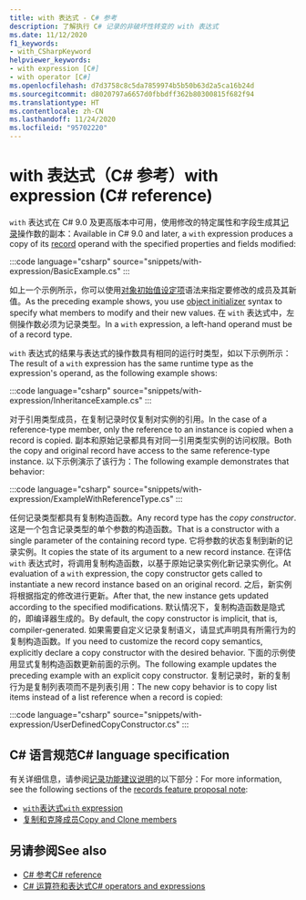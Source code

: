 ```yaml
---
title: with 表达式 - C# 参考
description: 了解执行 C# 记录的非破坏性转变的 with 表达式
ms.date: 11/12/2020
f1_keywords:
- with_CSharpKeyword
helpviewer_keywords:
- with expression [C#]
- with operator [C#]
ms.openlocfilehash: d7d3758c8c5da7859974b5b50b63d2a5ca16b24d
ms.sourcegitcommit: d8020797a6657d0fbbdff362b80300815f682f94
ms.translationtype: HT
ms.contentlocale: zh-CN
ms.lasthandoff: 11/24/2020
ms.locfileid: "95702220"
---
```

# <a name="with-expression-c-reference"></a><span data-ttu-id="10067-103">with 表达式（C# 参考）</span><span class="sxs-lookup"><span data-stu-id="10067-103">with expression (C# reference)</span></span>

<span data-ttu-id="10067-104">`with` 表达式在 C# 9.0 及更高版本中可用，使用修改的特定属性和字段生成其[记录](../../whats-new/csharp-9.md#record-types)操作数的副本：</span><span class="sxs-lookup"><span data-stu-id="10067-104">Available in C# 9.0 and later, a `with` expression produces a copy of its [record](../../whats-new/csharp-9.md#record-types) operand with the specified properties and fields modified:</span></span>

:::code language="csharp" source="snippets/with-expression/BasicExample.cs" :::

<span data-ttu-id="10067-105">如上一个示例所示，你可以使用[对象初始值设定项](../../programming-guide/classes-and-structs/object-and-collection-initializers.md)语法来指定要修改的成员及其新值。</span><span class="sxs-lookup"><span data-stu-id="10067-105">As the preceding example shows, you use [object initializer](../../programming-guide/classes-and-structs/object-and-collection-initializers.md) syntax to specify what members to modify and their new values.</span></span> <span data-ttu-id="10067-106">在 `with` 表达式中，左侧操作数必须为记录类型。</span><span class="sxs-lookup"><span data-stu-id="10067-106">In a `with` expression, a left-hand operand must be of a record type.</span></span>

<span data-ttu-id="10067-107">`with` 表达式的结果与表达式的操作数具有相同的运行时类型，如以下示例所示：</span><span class="sxs-lookup"><span data-stu-id="10067-107">The result of a `with` expression has the same runtime type as the expression's operand, as the following example shows:</span></span>

:::code language="csharp" source="snippets/with-expression/InheritanceExample.cs" :::

<span data-ttu-id="10067-108">对于引用类型成员，在复制记录时仅复制对实例的引用。</span><span class="sxs-lookup"><span data-stu-id="10067-108">In the case of a reference-type member, only the reference to an instance is copied when a record is copied.</span></span> <span data-ttu-id="10067-109">副本和原始记录都具有对同一引用类型实例的访问权限。</span><span class="sxs-lookup"><span data-stu-id="10067-109">Both the copy and original record have access to the same reference-type instance.</span></span> <span data-ttu-id="10067-110">以下示例演示了该行为：</span><span class="sxs-lookup"><span data-stu-id="10067-110">The following example demonstrates that behavior:</span></span>

:::code language="csharp" source="snippets/with-expression/ExampleWithReferenceType.cs" :::

<span data-ttu-id="10067-111">任何记录类型都具有复制构造函数。</span><span class="sxs-lookup"><span data-stu-id="10067-111">Any record type has the *copy constructor*.</span></span> <span data-ttu-id="10067-112">这是一个包含记录类型的单个参数的构造函数。</span><span class="sxs-lookup"><span data-stu-id="10067-112">That is a constructor with a single parameter of the containing record type.</span></span> <span data-ttu-id="10067-113">它将参数的状态复制到新的记录实例。</span><span class="sxs-lookup"><span data-stu-id="10067-113">It copies the state of its argument to a new record instance.</span></span> <span data-ttu-id="10067-114">在评估 `with` 表达式时，将调用复制构造函数，以基于原始记录实例化新记录实例化。</span><span class="sxs-lookup"><span data-stu-id="10067-114">At evaluation of a `with` expression, the copy constructor gets called to instantiate a new record instance based on an original record.</span></span> <span data-ttu-id="10067-115">之后，新实例将根据指定的修改进行更新。</span><span class="sxs-lookup"><span data-stu-id="10067-115">After that, the new instance gets updated according to the specified modifications.</span></span> <span data-ttu-id="10067-116">默认情况下，复制构造函数是隐式的，即编译器生成的。</span><span class="sxs-lookup"><span data-stu-id="10067-116">By default, the copy constructor is implicit, that is, compiler-generated.</span></span> <span data-ttu-id="10067-117">如果需要自定义记录复制语义，请显式声明具有所需行为的复制构造函数。</span><span class="sxs-lookup"><span data-stu-id="10067-117">If you need to customize the record copy semantics, explicitly declare a copy constructor with the desired behavior.</span></span> <span data-ttu-id="10067-118">下面的示例使用显式复制构造函数更新前面的示例。</span><span class="sxs-lookup"><span data-stu-id="10067-118">The following example updates the preceding example with an explicit copy constructor.</span></span> <span data-ttu-id="10067-119">复制记录时，新的复制行为是复制列表项而不是列表引用：</span><span class="sxs-lookup"><span data-stu-id="10067-119">The new copy behavior is to copy list items instead of a list reference when a record is copied:</span></span>

:::code language="csharp" source="snippets/with-expression/UserDefinedCopyConstructor.cs" :::

## <a name="c-language-specification"></a><span data-ttu-id="10067-120">C# 语言规范</span><span class="sxs-lookup"><span data-stu-id="10067-120">C# language specification</span></span>

<span data-ttu-id="10067-121">有关详细信息，请参阅[记录功能建议说明](~/_csharplang/proposals/csharp-9.0/records.md)的以下部分：</span><span class="sxs-lookup"><span data-stu-id="10067-121">For more information, see the following sections of the [records feature proposal note](~/_csharplang/proposals/csharp-9.0/records.md):</span></span>

- [<span data-ttu-id="10067-122">`with`表达式</span><span class="sxs-lookup"><span data-stu-id="10067-122">`with` expression</span></span>](~/_csharplang/proposals/csharp-9.0/records.md#with-expression)
- [<span data-ttu-id="10067-123">复制和克隆成员</span><span class="sxs-lookup"><span data-stu-id="10067-123">Copy and Clone members</span></span>](~/_csharplang/proposals/csharp-9.0/records.md#copy-and-clone-members)

## <a name="see-also"></a><span data-ttu-id="10067-124">另请参阅</span><span class="sxs-lookup"><span data-stu-id="10067-124">See also</span></span>

- [<span data-ttu-id="10067-125">C# 参考</span><span class="sxs-lookup"><span data-stu-id="10067-125">C# reference</span></span>](../index.md)
- [<span data-ttu-id="10067-126">C# 运算符和表达式</span><span class="sxs-lookup"><span data-stu-id="10067-126">C# operators and expressions</span></span>](index.md)
